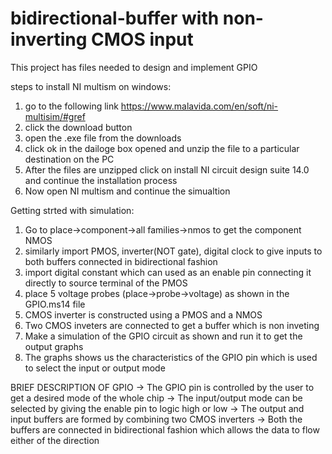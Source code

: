# bidirectional-buffer with non-inverting CMOS input
This project has files needed to design and implement GPIO

steps to install NI multism on windows:
1) go to the following link https://www.malavida.com/en/soft/ni-multisim/#gref 
2) click the download button 
3) open the .exe file from the downloads
4) click ok in the dailoge box opened and unzip the file to a particular destination on the PC
5) After the files are unzipped click on install NI circuit design suite 14.0 and continue the installation process
6) Now open NI multism and continue the simualtion

Getting strted with simulation:
1) Go to place->component->all families->nmos to get the component NMOS
2) similarly import PMOS, inverter(NOT gate), digital clock to give inputs to both buffers connected in bidirectional fashion
3) import digital constant which can used as an enable pin connecting it directly to source terminal of the PMOS
4) place 5 voltage probes (place->probe->voltage) as shown in the GPIO.ms14 file
5) CMOS inverter is constructed using a PMOS and a NMOS
6) Two CMOS inveters are connected to get a buffer which is non inveting
7) Make a simulation of the GPIO circuit as shown and run it to get the output graphs
8) The graphs shows us the characteristics of the GPIO pin which is used to select the input or output mode

BRIEF DESCRIPTION OF GPIO
-> The GPIO pin is controlled by the user to get a desired mode of the whole chip
-> The input/output mode can be selected by giving the enable pin to logic high or low
-> The output and input buffers are formed by combining two CMOS inverters 
-> Both the buffers are connected in bidirectional fashion which allows the data to flow either of the direction



